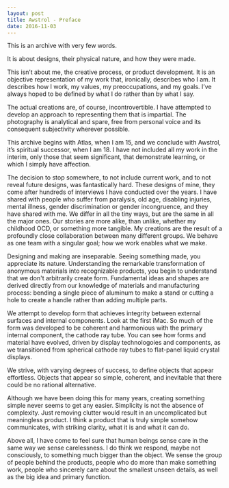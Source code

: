 ```yaml
---
layout: post
title: Awstrol - Preface
date: 2016-11-03
---
```

This is an archive with very few words.

It is about designs, their physical nature, and how they were made.

This isn’t about me, the creative process, or product development. It is an objective representation of my work that, ironically, describes who I am. It describes how I work, my values, my preoccupations, and my goals. I’ve always hoped to be defined by what I do rather than by what I say. 

The actual creations are, of course, incontrovertible. I have attempted to develop an approach to representing them that is impartial. The photography is analytical and spare, free from personal voice and its consequent subjectivity wherever possible. 

This archive begins with Atlas, when I am 15, and we conclude with Awstrol, it’s spiritual successor, when I am 18. I have not included all my work in the interim, only those that seem significant, that demonstrate learning, or which I simply have affection. 

The decision to stop somewhere, to not include current work, and to not reveal future designs, was fantastically hard. These designs of mine, they come after hundreds of interviews I have conducted over the years. I have shared with people who suffer from paralysis, old age, disabling injuries, mental illness, gender discrimination or gender incongruence, and they have shared with me. We differ in all the tiny ways, but are the same in all the major ones. Our stories are more alike, than unlike, whether my childhood OCD, or something more tangible. My creations are the result of a profoundly close collaboration between many different groups. We behave as one team with a singular goal; how we work enables what we make. 

Designing and making are inseparable. Seeing something made, you appreciate its nature. Understanding the remarkable transformation of anonymous materials into recognizable products, you begin to understand that we don't arbitrarily create form. Fundamental ideas and shapes are derived directly from our knowledge of materials and manufacturing process: bending a single piece of aluminum to make a stand or cutting a hole to create a handle rather than adding multiple parts. 

We attempt to develop form that achieves integrity between external surfaces and internal components. Look at the first iMac. So much of the form was developed to be coherent and harmonious with the primary internal component, the cathode ray tube. You can see how forms and material have evolved, driven by display technologoies and components, as we transitioned from spherical cathode ray tubes to flat-panel liquid crystal displays. 

We strive, with varying degrees of success, to define objects that appear effortless. Objects that appear so simple, coherent, and inevitable that there could be no rational alternative. 

Although we have been doing this for many years, creating something simple never seems to get any easier. Simplicity is not the absence of complexity. Just removing clutter would result in an uncomplicated but meaningless product. I think a product that is truly simple somehow communicates, with striking clarity, what it is and what it can do. 

Above all, I have come to feel sure that human beings sense care in the same way we sense carelessness. I do think we respond, maybe not consciously, to something much bigger than the object. We sense the group of people behind the products, people who do more than make something work, people who sincerely care about the smallest unseen details, as well as the big idea and primary function.  

